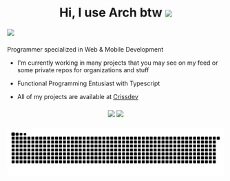 <h1 align="center"><b>Hi, I use Arch btw </b><img src="https://media.giphy.com/media/hvRJCLFzcasrR4ia7z/giphy.gif" width="35"></h1>

<img align="center" width="400" src="https://i.redd.it/bpxxqqvps4h91.gif"  />

###

  Programmer specialized in Web & Mobile Development

- I'm currently working in many projects that you may see on my feed or some private repos for organizations and stuff

- Functional Programming Entusiast with Typescript

- All of my projects are available at [Crissdev](https://crissdev.vercel.app/)

###

<div align="center" >
 <img src="https://nirzak-streak-stats.vercel.app/?user=crissacm&theme=github_dark&hide_border=true"/>
 <img src="https://github-readme-stats.vercel.app/api/top-langs/?username=crissacm&locale=en&theme=github_dark&hide_border=true&include_all_commits=false&count_private=true&layout=compact" />
</div>

###

![snake gif](https://github.com/crissacm/crissacm/blob/output/github-snake-dark.svg)

###
